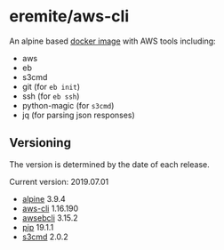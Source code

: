 # eremite/aws-cli

An alpine based [docker image](https://hub.docker.com/r/eremite/aws-cli/) with AWS tools including:

* aws
* eb
* s3cmd
* git (for `eb init`)
* ssh (for `eb ssh`)
* python-magic (for `s3cmd`)
* jq (for parsing json responses)

## Versioning

The version is determined by the date of each release.

Current version: 2019.07.01

* [alpine](https://hub.docker.com/r/library/alpine/tags/) 3.9.4
* [aws-cli](https://github.com/aws/aws-cli/releases) 1.16.190
* [awsebcli](https://pypi.python.org/pypi/awsebcli/#history) 3.15.2
* [pip](https://pip.pypa.io/en/stable/news/) 19.1.1
* [s3cmd](https://github.com/s3tools/s3cmd/releases) 2.0.2
